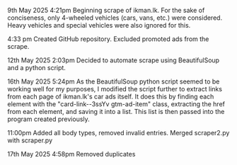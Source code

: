 9th May 2025 4:21pm
Beginning scrape of ikman.lk. For the sake of conciseness, only 4-wheeled vehicles (cars, vans, etc.) were considered. Heavy vehicles and special vehicles were also ignored for this. 

4:33 pm 
Created GitHub repository. Excluded promoted ads from the scrape. 

12th May 2025 2:03pm
Decided to automate scrape using BeautifulSoup and a python script.

16th May 2025 5:24pm 
As the BeautifulSoup python script seemed to be working well for my purposes, I modified the script further to extract links from each page of ikman.lk's car ads itself. It does this by finding each element with the "card-link--3ssYv gtm-ad-item" class, extracting the href from each element, and saving it into a list. This list is then passed into the program created previously. 

11:00pm
Added all body types, removed invalid entries. Merged scraper2.py with scraper.py

17th May 2025 4:58pm
Removed duplicates